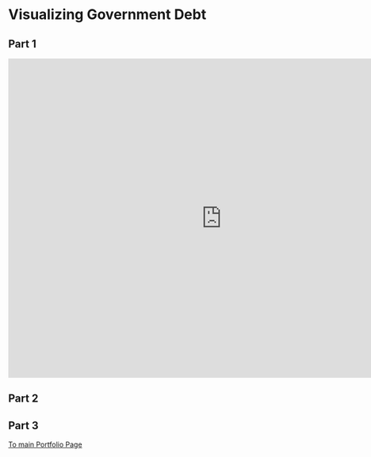 # Visualizing Government Debt

## Part 1

<iframe src="https://data.oecd.org/chart/6Sk1" width="860" height="645" style="border: 0" mozallowfullscreen="true" webkitallowfullscreen="true" allowfullscreen="true"><a href="https://data.oecd.org/chart/6Sk1" target="_blank">OECD Chart: General government debt, Total, % of GDP, Annual, 2017</a></iframe>

## Part 2


## Part 3

[To main Portfolio Page](https://ziqi0921.github.io/zhou-portfolio/)

